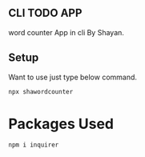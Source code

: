 ## CLI TODO APP  ##

word counter App in cli By Shayan.

## Setup
Want to use just type below command.
```bash
npx shawordcounter
```

# Packages Used
```bash
npm i inquirer
```
